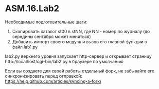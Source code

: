 # ASM.16.Lab2

Необходимые подготовительные шаги:

1. Скопировать каталог st00 в stNN, где NN - номер по журналу (до середины сентября может меняться)
2. Добавить импорт своего модуля и вызов его главной функции в файл lab1.py

lab2.py верхнего уровня запускает http-сервер и открывает страницу http://localhost/cgi-bin/lab2.py в браузере по умолчанию

Если вы создаете для своей работы отдельный форк, не забывайте его синхронизировать перед отправкой:
https://help.github.com/articles/syncing-a-fork/
